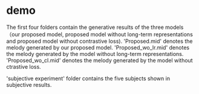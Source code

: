 # demo
The first four folders contain the generative results of the three models （our proposed model, proposed model without long-term representations and proposed model without contrastive loss).  'Proposed.mid' denotes the melody generated by our proposed model. 'Proposed_wo_lr.mid' denotes the melody generated by the model without long-term representations. 'Proposed_wo_cl.mid' denotes the melody generated by the model without ctrastive loss.

'subjective experiment' folder contains the five subjects shown in subjective results.
